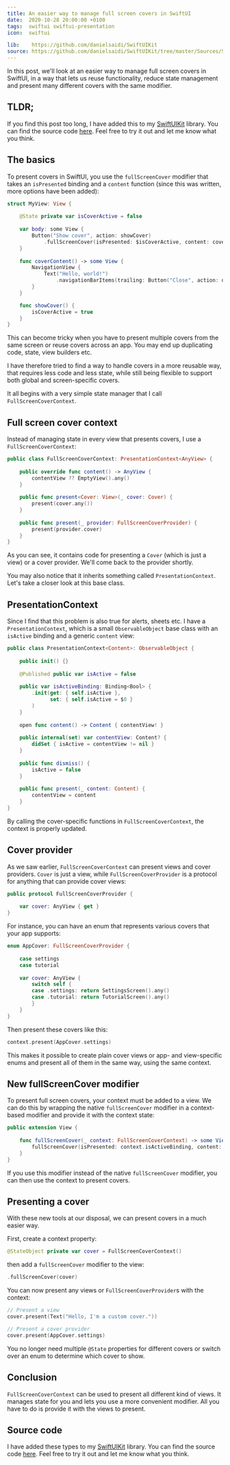 ```yaml
---
title: An easier way to manage full screen covers in SwiftUI
date:  2020-10-28 20:00:00 +0100
tags:  swiftui swiftui-presentation
icon:  swiftui

lib:    https://github.com/danielsaidi/SwiftUIKit
source: https://github.com/danielsaidi/SwiftUIKit/tree/master/Sources/SwiftUIKit/Presentation/FullScreenCover
---
```


In this post, we'll look at an easier way to manage full screen covers in SwiftUI, in a way that lets us reuse functionality, reduce state management and present many different covers with the same modifier.


## TLDR;

If you find this post too long, I have added this to my [SwiftUIKit]({{page.lib}}) library. You can find the source code [here]({{page.source}}). Feel free to try it out and let me know what you think.


## The basics

To present covers in SwiftUI, you use the `fullScreenCover` modifier that takes an `isPresented` binding and a `content` function (since this was written, more options have been added):


```swift
struct MyView: View {
    
    @State private var isCoverActive = false
    
    var body: some View {
        Button("Show cover", action: showCover)
            .fullScreenCover(isPresented: $isCoverActive, content: coverContent)
    }
    
    func coverContent() -> some View {
        NavigationView {
            Text("Hello, world!")
                .navigationBarItems(trailing: Button("Close", action: dismiss))
        }
    }

    func showCover() {
        isCoverActive = true
    }
}
```

This can become tricky when you have to present multiple covers from the same screen or reuse covers across an app. You may end up duplicating code, state, view builders etc.

I have therefore tried to find a way to handle covers in a more reusable way, that requires less code and less state, while still being flexible to support both global and screen-specific covers.

It all begins with a very simple state manager that I call `FullScreenCoverContext`.


## Full screen cover context

Instead of managing state in every view that presents covers, I use a `FullScreenCoverContext`:

```swift
public class FullScreenCoverContext: PresentationContext<AnyView> {
    
    public override func content() -> AnyView {
        contentView ?? EmptyView().any()
    }
    
    public func present<Cover: View>(_ cover: Cover) {
        present(cover.any())
    }
    
    public func present(_ provider: FullScreenCoverProvider) {
        present(provider.cover)
    }
}
```

As you can see, it contains code for presenting a `Cover` (which is just a view) or a cover provider. We'll come back to the provider shortly.

You may also notice that it inherits something called `PresentationContext`. Let's take a closer look at this base class.


## PresentationContext

Since I find that this problem is also true for alerts, sheets etc. I have a `PresentationContext`, which is a small `ObservableObject` base class with an `isActive` binding and a generic `content` view:

```swift
public class PresentationContext<Content>: ObservableObject {
    
    public init() {}
    
    @Published public var isActive = false
    
    public var isActiveBinding: Binding<Bool> {
        .init(get: { self.isActive },
              set: { self.isActive = $0 }
        )
    }
    
    open func content() -> Content { contentView! }
    
    public internal(set) var contentView: Content? {
        didSet { isActive = contentView != nil }
    }
    
    public func dismiss() {
        isActive = false
    }
    
    public func present(_ content: Content) {
        contentView = content
    }
}
```

By calling the cover-specific functions in `FullScreenCoverContext`, the context is properly updated.


## Cover provider

As we saw earlier, `FullScreenCoverContext` can present views and cover providers. `Cover` is just a view, while `FullScreenCoverProvider` is a protocol for anything that can provide cover views:

```swift
public protocol FullScreenCoverProvider {
    
    var cover: AnyView { get }
}
```

For instance, you can have an enum that represents various covers that your app supports:

```swift
enum AppCover: FullScreenCoverProvider {
    
    case settings
    case tutorial
    
    var cover: AnyView {
        switch self {
        case .settings: return SettingsScreen().any()
        case .tutorial: return TutorialScreen().any()
        }
    }
}
```

Then present these covers like this:

```swift
context.present(AppCover.settings)
```

This makes it possible to create plain cover views or app- and view-specific enums and present all of them in the same way, using the same context.


## New fullScreenCover modifier

To present full screen covers, your context must be added to a view. We can do this by wrapping the native `fullScreenCover` modifier in a context-based modifier and provide it with the context state:

```swift
public extension View {
    
    func fullScreenCover(_ context: FullScreenCoverContext) -> some View {
        fullScreenCover(isPresented: context.isActiveBinding, content: context.content)
    }
}
```

If you use this modifier instead of the native `fullScreenCover` modifier, you can then use the context to present covers.


## Presenting a cover

With these new tools at our disposal, we can present covers in a much easier way. 

First, create a context property:

```swift
@StateObject private var cover = FullScreenCoverContext()
```

then add a `fullScreenCover` modifier to the view:

```swift
.fullScreenCover(cover)
```

You can now present any views or `FullScreenCoverProvider`s with the context:

```swift
// Present a view
cover.present(Text("Hello, I'm a custom cover."))
```

```swift
// Present a cover provider
cover.present(AppCover.settings)
```

You no longer need multiple `@State` properties for different covers or switch over an enum to determine which cover to show.


## Conclusion

`FullScreenCoverContext` can be used to present all different kind of views. It manages state for you and lets you use a more convenient modifier. All you have to do is provide it with the views to present.


## Source code

I have added these types to my [SwiftUIKit]({{page.lib}}) library. You can find the source code [here]({{page.source}}). Feel free to try it out and let me know what you think.